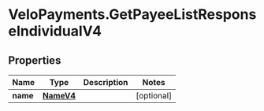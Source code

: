 # VeloPayments.GetPayeeListResponseIndividualV4

## Properties

Name | Type | Description | Notes
------------ | ------------- | ------------- | -------------
**name** | [**NameV4**](NameV4.md) |  | [optional] 


